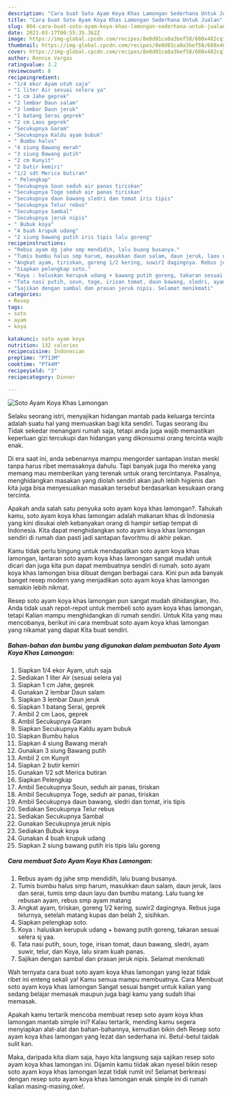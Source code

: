 ```yaml
---
description: "Cara buat Soto Ayam Koya Khas Lamongan Sederhana Untuk Jualan"
title: "Cara buat Soto Ayam Koya Khas Lamongan Sederhana Untuk Jualan"
slug: 864-cara-buat-soto-ayam-koya-khas-lamongan-sederhana-untuk-jualan
date: 2021-03-17T00:55:35.362Z
image: https://img-global.cpcdn.com/recipes/8e0d01ca0a3bef58/680x482cq70/soto-ayam-koya-khas-lamongan-foto-resep-utama.jpg
thumbnail: https://img-global.cpcdn.com/recipes/8e0d01ca0a3bef58/680x482cq70/soto-ayam-koya-khas-lamongan-foto-resep-utama.jpg
cover: https://img-global.cpcdn.com/recipes/8e0d01ca0a3bef58/680x482cq70/soto-ayam-koya-khas-lamongan-foto-resep-utama.jpg
author: Ronnie Vargas
ratingvalue: 3.2
reviewcount: 8
recipeingredient:
- "1/4 ekor Ayam utuh saja"
- "1 liter Air sesuai selera ya"
- "1 cm Jahe geprek"
- "2 lembar Daun salam"
- "3 lembar Daun jeruk"
- "1 batang Serai geprek"
- "2 cm Laos geprek"
- "Secukupnya Garam"
- "Secukupnya Kaldu ayam bubuk"
- " Bumbu halus"
- "4 siung Bawang merah"
- "3 siung Bawang putih"
- "2 cm Kunyit"
- "2 butir kemiri"
- "1/2 sdt Merica butiran"
- " Pelengkap"
- "Secukupnya Soun seduh air panas tiriskan"
- "Secukupnya Toge seduh air panas tiriskan"
- "Secukupnya daun bawang sledri dan tomat iris tipis"
- "Secukupnya Telur rebus"
- "Secukupnya Sambal"
- "Secukupnya jeruk nipis"
- " Bubuk koya"
- "4 buah krupuk udang"
- "2 siung bawang putih iris tipis lalu goreng"
recipeinstructions:
- "Rebus ayam dg jahe smp mendidih, lalu buang busanya."
- "Tumis bumbu halus smp harum, masukkan daun salam, daun jeruk, laos dan serai, tumis smp daun layu dan bumbu matang. Lalu tuang ke rebusan ayam, rebus smp ayam matang"
- "Angkat ayam, tiriskan, goreng 1/2 kering, suwir2 dagingnya. Rebus juga telurnya, setelah matang kupas dan belah 2, sisihkan."
- "Siapkan pelengkap soto."
- "Koya : haluskan kerupuk udang + bawang putih goreng, takaran sesuai selera sj yaa."
- "Tata nasi putih, soun, toge, irisan tomat, daun bawang, sledri, ayam suwir, telur, dan Koya, lalu siram kuah panas."
- "Sajikan dengan sambal dan prasan jeruk nipis. Selamat menikmati"
categories:
- Resep
tags:
- soto
- ayam
- koya

katakunci: soto ayam koya 
nutrition: 132 calories
recipecuisine: Indonesian
preptime: "PT13M"
cooktime: "PT44M"
recipeyield: "3"
recipecategory: Dinner

---
```



![Soto Ayam Koya Khas Lamongan](https://img-global.cpcdn.com/recipes/8e0d01ca0a3bef58/680x482cq70/soto-ayam-koya-khas-lamongan-foto-resep-utama.jpg)

Selaku seorang istri, menyajikan hidangan mantab pada keluarga tercinta adalah suatu hal yang memuaskan bagi kita sendiri. Tugas seorang ibu Tidak sekedar menangani rumah saja, tetapi anda juga wajib memastikan keperluan gizi tercukupi dan hidangan yang dikonsumsi orang tercinta wajib enak.

Di era  saat ini, anda sebenarnya mampu mengorder santapan instan meski tanpa harus ribet memasaknya dahulu. Tapi banyak juga lho mereka yang memang mau memberikan yang terenak untuk orang tercintanya. Pasalnya, menghidangkan masakan yang diolah sendiri akan jauh lebih higienis dan kita juga bisa menyesuaikan masakan tersebut berdasarkan kesukaan orang tercinta. 



Apakah anda salah satu penyuka soto ayam koya khas lamongan?. Tahukah kamu, soto ayam koya khas lamongan adalah makanan khas di Indonesia yang kini disukai oleh kebanyakan orang di hampir setiap tempat di Indonesia. Kita dapat menghidangkan soto ayam koya khas lamongan sendiri di rumah dan pasti jadi santapan favoritmu di akhir pekan.

Kamu tidak perlu bingung untuk mendapatkan soto ayam koya khas lamongan, lantaran soto ayam koya khas lamongan sangat mudah untuk dicari dan juga kita pun dapat membuatnya sendiri di rumah. soto ayam koya khas lamongan bisa dibuat dengan berbagai cara. Kini pun ada banyak banget resep modern yang menjadikan soto ayam koya khas lamongan semakin lebih nikmat.

Resep soto ayam koya khas lamongan pun sangat mudah dihidangkan, lho. Anda tidak usah repot-repot untuk membeli soto ayam koya khas lamongan, tetapi Kalian mampu menghidangkan di rumah sendiri. Untuk Kita yang mau mencobanya, berikut ini cara membuat soto ayam koya khas lamongan yang nikamat yang dapat Kita buat sendiri.

<!--inarticleads1-->

##### Bahan-bahan dan bumbu yang digunakan dalam pembuatan Soto Ayam Koya Khas Lamongan:

1. Siapkan 1/4 ekor Ayam, utuh saja
1. Sediakan 1 liter Air (sesuai selera ya)
1. Siapkan 1 cm Jahe, geprek
1. Gunakan 2 lembar Daun salam
1. Siapkan 3 lembar Daun jeruk
1. Siapkan 1 batang Serai, geprek
1. Ambil 2 cm Laos, geprek
1. Ambil Secukupnya Garam
1. Siapkan Secukupnya Kaldu ayam bubuk
1. Siapkan  Bumbu halus
1. Siapkan 4 siung Bawang merah
1. Gunakan 3 siung Bawang putih
1. Ambil 2 cm Kunyit
1. Siapkan 2 butir kemiri
1. Gunakan 1/2 sdt Merica butiran
1. Siapkan  Pelengkap
1. Ambil Secukupnya Soun, seduh air panas, tiriskan
1. Ambil Secukupnya Toge, seduh air panas, tiriskan
1. Ambil Secukupnya daun bawang, sledri dan tomat, iris tipis
1. Sediakan Secukupnya Telur rebus
1. Sediakan Secukupnya Sambal
1. Gunakan Secukupnya jeruk nipis
1. Sediakan  Bubuk koya
1. Gunakan 4 buah krupuk udang
1. Siapkan 2 siung bawang putih iris tipis lalu goreng




<!--inarticleads2-->

##### Cara membuat Soto Ayam Koya Khas Lamongan:

1. Rebus ayam dg jahe smp mendidih, lalu buang busanya.
1. Tumis bumbu halus smp harum, masukkan daun salam, daun jeruk, laos dan serai, tumis smp daun layu dan bumbu matang. Lalu tuang ke rebusan ayam, rebus smp ayam matang
1. Angkat ayam, tiriskan, goreng 1/2 kering, suwir2 dagingnya. Rebus juga telurnya, setelah matang kupas dan belah 2, sisihkan.
1. Siapkan pelengkap soto.
1. Koya : haluskan kerupuk udang + bawang putih goreng, takaran sesuai selera sj yaa.
1. Tata nasi putih, soun, toge, irisan tomat, daun bawang, sledri, ayam suwir, telur, dan Koya, lalu siram kuah panas.
1. Sajikan dengan sambal dan prasan jeruk nipis. Selamat menikmati




Wah ternyata cara buat soto ayam koya khas lamongan yang lezat tidak ribet ini enteng sekali ya! Kamu semua mampu membuatnya. Cara Membuat soto ayam koya khas lamongan Sangat sesuai banget untuk kalian yang sedang belajar memasak maupun juga bagi kamu yang sudah lihai memasak.

Apakah kamu tertarik mencoba membuat resep soto ayam koya khas lamongan mantab simple ini? Kalau tertarik, mending kamu segera menyiapkan alat-alat dan bahan-bahannya, kemudian bikin deh Resep soto ayam koya khas lamongan yang lezat dan sederhana ini. Betul-betul taidak sulit kan. 

Maka, daripada kita diam saja, hayo kita langsung saja sajikan resep soto ayam koya khas lamongan ini. Dijamin kamu tiidak akan nyesel bikin resep soto ayam koya khas lamongan lezat tidak rumit ini! Selamat berkreasi dengan resep soto ayam koya khas lamongan enak simple ini di rumah kalian masing-masing,oke!.


